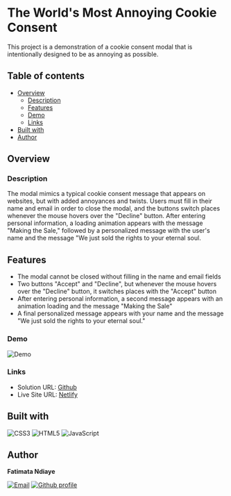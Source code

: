 # The World's Most Annoying Cookie Consent
This project is a demonstration of a cookie consent modal that is intentionally designed to be as annoying as possible.

## Table of contents
- [Overview](#overview)
  - [Description](#description)
  - [Features](#features)
  - [Demo](#demo)
  - [Links](#links)
- [Built with](#built-with)
- [Author](#author)
## Overview
### Description
The modal mimics a typical cookie consent message that appears on websites, but with added annoyances and twists. Users must fill in their name and email in order to close the modal, and the buttons switch places whenever the mouse hovers over the "Decline" button. After entering personal information, a loading animation appears with the message "Making the Sale," followed by a personalized message with the user's name and the message "We just sold the rights to your eternal soul.

## Features 
- The modal cannot be closed without filling in the name and email fields
- Two buttons "Accept" and "Decline", but whenever the mouse hovers over the "Decline" button, it switches places with the "Accept" button
- After entering personal information, a second message appears with an animation loading and the message "Making the Sale"
- A final personalized message appears with your name and the message "We just sold the rights to your eternal soul."

### Demo
![Demo](images/demo.gif)

### Links

- Solution URL: [Github](https://github.com/fatima-xs/annoying-cookie-consent)
- Live Site URL: [Netlify](https://annoying-cookie-consent-fatima.netlify.app/)

## Built with
![CSS3](https://img.shields.io/badge/css3-%231572B6.svg?style=flat&logo=css3&logoColor=white) 
![HTML5](https://img.shields.io/badge/html5-%23E34F26.svg?style=flat&logo=html5&logoColor=white) 
![JavaScript](https://img.shields.io/badge/javascript-%23323330.svg?style=flat&logo=javascript&logoColor=%23F7DF1E) 


## Author
**Fatimata Ndiaye**

[![Email](https://img.shields.io/badge/-Gmail-c14438?style=flat&logo=Gmail&logoColor=white)](mailto:fatimanndiaye@gmail.com)
[![Github profile](https://img.shields.io/badge/-Github-343a40?style=flat&logo=github&logoColor=white)](https://github.com/fatima-xs)








